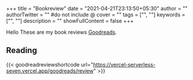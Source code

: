 +++
title = "Bookreview"
date = "2021-04-21T23:13:50+05:30"
author = ""
authorTwitter = "" #do not include @
cover = ""
tags = ["", ""]
keywords = ["", ""]
description = ""
showFullContent = false
+++


Hello
These are my book reviews [Goodreads](https://www.goodreads.com/user/show/90566917-sulagna-moitra). 


## Reading
{{< goodreadreviewshortcode url="https://vercel-serverless-seven.vercel.app/goodreads/review" >}}
